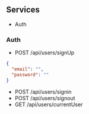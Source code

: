 ## Services
- Auth

### Auth
- POST /api/users/signUp
```json
{
  "email": "",
  "password": ""
}
```

- POST /api/users/signin
- POST /api/users/signout
- GET /api/users/currentUser

